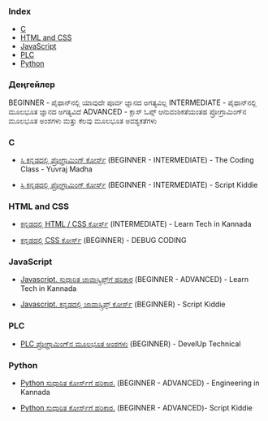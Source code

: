 ### Index
* [C](#c)
* [HTML and CSS](#html-and-css)
* [JavaScript](#javascript)
* [PLC](#plc)
* [Python](#python)


### Деңгейлер

BEGINNER - ಪೈಥಾನ್‌ನಲ್ಲಿ ಯಾವುದೇ ಪೂರ್ವ ಜ್ಞಾನದ ಅಗತ್ಯವಿಲ್ಲ
INTERMEDIATE - ಪೈಥಾನ್‌ನಲ್ಲಿ ಮೂಲಭೂತ ಜ್ಞಾನದ ಅಗತ್ಯವಿದೆ
ADVANCED - ಕ್ಲಾಸ್ ಓಪ್ಸ್ ಆನುವಂಶಿಕತೆಯಂತಹ ಪ್ರೋಗ್ರಾಮಿಂಗ್‌ನ ಮೂಲಭೂತ ಅಂಶಗಳು ಮತ್ತು ಕೆಲವು ಮೂಲಭೂತ ಅವಶ್ಯಕತೆಗಳು

### C

* [ಸಿ ಕನ್ನಡದಲ್ಲಿ ಪ್ರೋಗ್ರಾಮಿಂಗ್ ಕೋರ್ಸ್](https://youtu.be/OvyNtFgn8T0?si=Bb0rLk3Cfl0zMcaU) (BEGINNER - INTERMEDIATE) - The Coding Class - Yuvraj Madha

* [ಸಿ ಕನ್ನಡದಲ್ಲಿ ಪ್ರೋಗ್ರಾಮಿಂಗ್ ಕೋರ್ಸ್](https://youtu.be/MhRzCX18mDE?si=vp89xBkxJxB1PdfZ) (BEGINNER - INTERMEDIATE) - Script Kiddie


### HTML and CSS

* [ಕನ್ನಡದಲ್ಲಿ HTML / CSS ಕೋರ್ಸ್](https://youtu.be/wAqQScpoOMQ?si=Lx8zLwW1lm-sqBeL) (INTERMEDIATE) - Learn Tech in Kannada

* [ಕನ್ನಡದಲ್ಲಿ CSS ಕೋರ್ಸ್](https://youtu.be/wAqQScpoOMQ?si=uy3-r66e08HbFUVV) (BEGINNER) - DEBUG CODING


### JavaScript

* [Javascript. ಸುಧಾರಿತ ಜಾವಾಸ್ಕ್ರಿಪ್ಟ್‌ಗೆ ಹರಿಕಾರ](https://youtu.be/ZAUBSF34Lpg?si=m6xftWc4y6GIhzqU) (BEGINNER - ADVANCED) - Learn Tech in Kannada

* [Javascript. ಕನ್ನಡದಲ್ಲಿ ಜಾವಾಸ್ಕ್ರಿಪ್ಟ್ ಕೋರ್ಸ್](https://youtu.be/ZAUBSF34Lpg?si=m6xftWc4y6GIhzqU) (BEGINNER) - Script Kiddie


### PLC

* [PLC ಪ್ರೋಗ್ರಾಮಿಂಗ್‌ನ ಮೂಲಭೂತ ಅಂಶಗಳು](https://youtube.com/playlist?list=PLM-fDuwhsV0nAyn-B06TTbDW78HL3pNiw&si=zaboqVNmCvXMdk6F) (BEGINNER) - DevelUp Technical

### Python

* [Python ಸುಧಾರಿತ ಕೋರ್ಸ್‌ಗೆ ಹರಿಕಾರ.](https://youtu.be/MhktLoePTiY?si=bEP4D8NEVoBdb0GX) (BEGINNER - ADVANCED) -  Engineering in Kannada

* [Python ಸುಧಾರಿತ ಕೋರ್ಸ್‌ಗೆ ಹರಿಕಾರ.](https://youtube.com/playlist?list=PLUZkVL-W-8GKpo--HuELu27Lkc308fNXe&si=NS4YhygcUNHqtTwm) (BEGINNER - ADVANCED)- Script Kiddie